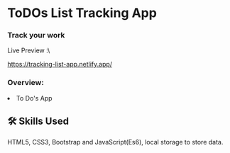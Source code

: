 # ToDOs List Tracking App

<h3> Track your work </h3>


Live Preview :\

https://tracking-list-app.netlify.app/
 
 <h3> Overview:</h3>
 <li>To Do's App</li>

 
## 🛠 Skills Used
HTML5, CSS3, Bootstrap and JavaScript(Es6), local storage to store data.

